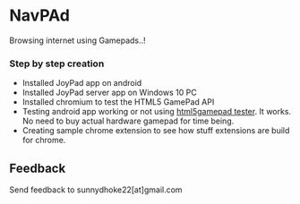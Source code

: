 # NavPAd

Browsing internet using Gamepads..!

### Step by step creation

- Installed JoyPad app on android
- Installed JoyPad server app on Windows 10 PC
- Installed chromium to test the HTML5 GamePad API
- Testing android app working or not using [html5gamepad tester](https://html5gamepad.com/). It works. No need to buy actual hardware gamepad for time being.
- Creating sample chrome extension to see how stuff extensions are build for chrome.

## Feedback

Send feedback to sunnydhoke22[at]gmail.com
